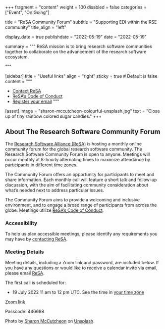 +++
fragment = "content"
weight = 100
disabled = false
categories = ["Event", "On Going"]

title = "ReSA Community Forum"
subtitle = "Supporting EDI within the RSE community"
title_align = "left"

display_date = true
publishdate = "2022-05-19"
date = "2022-05-19"


summary = """
ReSA mission is to bring research software communities together to collaborate on the advancement of the research software ecosystem.

"""


[sidebar]
  title = "Useful links"
  align = "right"
  sticky = true # Default is false
  content = """
  * [Contact ReSA](../../contact/)
  * [ReSA’s Code of Conduct](../../code-of-conduct/)
  * [Register your email](https://forms.gle/ttsXNgWzqk12yiBk9)
  """

[asset]
  image = "sharon-mccutcheon-colourful-unsplash.jpg"
  text = "Close up of tiny rainbow colored sugar candies."
+++


## About The Research Software Community Forum

The [Research Software Alliance (ReSA)](https://www.researchsoft.org/) is hosting a monthly online community forum for the global research software community. The Research Software Community Forum is open to anyone. Meetings will occur monthly at 8-hourly alternating times to maximize attendance by participants in different time zones.

The Community Forum offers an opportunity for participants to meet and share information. Each monthly call will feature a short talk and follow-up discussion, with the aim of facilitating community consideration about what’s needed next to address particular issues.

The Community Forum aims to provide a welcoming and inclusive environment, and to engage a broad range of participants from across the globe. Meetings utilize [ReSA’s Code of Conduct](https://www.researchsoft.org/code-of-conduct/).

### Accessibility
To help us plan accessible meetings, please identify any requirements you may have by [contacting ReSA](https://www.researchsoft.org/contact/).

### Meeting Details
Meeting details, including a Zoom link and password, are included below. If you have any questions or would like to receive a calendar invite via email, please email [ReSA](https://www.researchsoft.org/contact/).

The first call is scheduled for:

* 19 July 2022 11 am to 12 pm UTC. See the time in [your time zone](https://www.timeanddate.com/worldclock/fixedtime.html?msg=Research+Software+Community+Forum&iso=20220719T11&p1=1440&ah=1 )

[Zoom link](https://us02web.zoom.us/j/2187873236?pwd=cXpmZXQzalhMcGlUN0J1bWUzdVM3QT09)

Passcode: 446688

Photo by <a href="https://unsplash.com/@sharonmccutcheon?utm_source=unsplash&utm_medium=referral&utm_content=creditCopyText">Sharon McCutcheon</a> on <a href="https://unsplash.com/s/photos/connected-dots?utm_source=unsplash&utm_medium=referral&utm_content=creditCopyText">Unsplash</a>.
